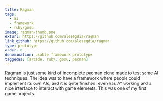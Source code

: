 ```yaml
---
title: Ragman
tags:
  - ai
  - framework
  - ruby/gosu
image: ragman-thumb.png
exturl: https://github.com/alesegdia/ragman
link_github: https://github.com/alesegdia/ragman
type: prototype
order: 0
denomination: usable framework prototype
taggedas: [arcade, ruby, gosu, pacman]
---
```


Ragman is just some kind of incomplete pacman clone made to test some AI techniques. The idea was to have a
framework where people could implement its own AIs, and it is quite finished: even has A\* working and a
nice interface to interact with game elements. This was one of my first game projects.
